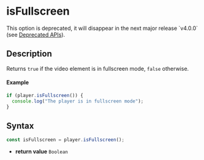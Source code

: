 # isFullscreen

<div class="warning">
This option is deprecated, it will disappear in the next major release
`v4.0.0` (see <a href="../Miscellaneous/Deprecated_APIs.md">Deprecated
APIs</a>).
</div>

## Description

Returns `true` if the video element is in fullscreen mode, `false`
otherwise.

#### Example

```js
if (player.isFullscreen()) {
  console.log("The player is in fullscreen mode");
}
```

## Syntax

```js
const isFullscreen = player.isFullscreen();
```

  - **return value** `Boolean`
